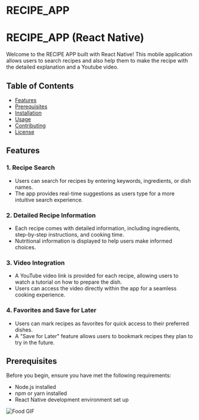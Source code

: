 # RECIPE_APP
# RECIPE_APP (React Native)

Welcome to the RECIPE APP built with React Native! This mobile application allows users to search recipes and also help them to make the recipe with the detailed explanation and a Youtube video.

## Table of Contents

- [Features](#features)
- [Prerequisites](#prerequisites)
- [Installation](#installation)
- [Usage](#usage)
- [Contributing](#contributing)
- [License](#license)

## Features
### 1. Recipe Search
   - Users can search for recipes by entering keywords, ingredients, or dish names.
   - The app provides real-time suggestions as users type for a more intuitive search experience.

### 2. Detailed Recipe Information
   - Each recipe comes with detailed information, including ingredients, step-by-step instructions, and cooking time.
   - Nutritional information is displayed to help users make informed choices.

### 3. Video Integration
   - A YouTube video link is provided for each recipe, allowing users to watch a tutorial on how to prepare the dish.
   - Users can access the video directly within the app for a seamless cooking experience.

### 4. Favorites and Save for Later
   - Users can mark recipes as favorites for quick access to their preferred dishes.
   - A "Save for Later" feature allows users to bookmark recipes they plan to try in the future.

## Prerequisites

Before you begin, ensure you have met the following requirements:

- Node.js installed
- npm or yarn installed
- React Native development environment set up
  
![Food GIF](https://github.com/s21sd/RECIPE_APP/raw/master/assets/food.gif)



